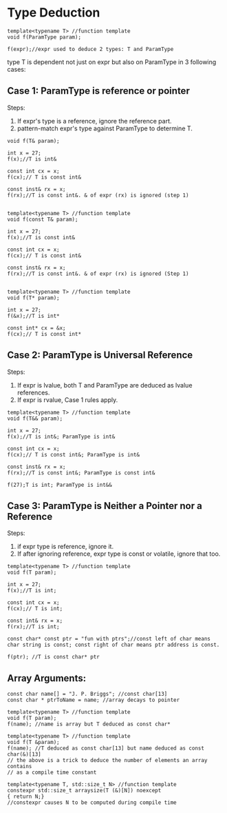 # Type Deduction


```
template<typename T> //function template
void f(ParamType param);

f(expr);//expr used to deduce 2 types: T and ParamType
```
type T is dependent not just on expr but also on ParamType in 3 following cases:

## Case 1: ParamType is reference or pointer

Steps:
1. If expr's type is a reference, ignore the reference part.
2. pattern-match expr's type against ParamType to determine T.

```template<typename T> //function template
void f(T& param);

int x = 27;
f(x);//T is int&

const int cx = x;
f(cx);// T is const int&

const inst& rx = x;
f(rx);//T is const int&. & of expr (rx) is ignored (step 1)


template<typename T> //function template
void f(const T& param);

int x = 27;
f(x);//T is const int&

const int cx = x;
f(cx);// T is const int&

const inst& rx = x;
f(rx);//T is const int&. & of expr (rx) is ignored (Step 1)


template<typename T> //function template
void f(T* param);

int x = 27;
f(&x);//T is int*

const int* cx = &x;
f(cx);// T is const int*

```

## Case 2: ParamType is Universal Reference

Steps:
1. If expr is lvalue, both T and ParamType are deduced as lvalue references.
2. If expr is rvalue, Case 1 rules apply.

```
template<typename T> //function template
void f(T&& param);

int x = 27;
f(x);//T is int&; ParamType is int&

const int cx = x;
f(cx);// T is const int&; ParamType is int&

const inst& rx = x;
f(rx);//T is const int&; ParamType is const int&

f(27);T is int; ParamType is int&& 
```

## Case 3: ParamType is Neither a Pointer nor a Reference

Steps:
1. if expr type is reference, ignore it.
2. If after ignoring reference, expr type is const or volatile, ignore that too.

```
template<typename T> //function template
void f(T param);

int x = 27;
f(x);//T is int;

const int cx = x;
f(cx);// T is int;

const int& rx = x;
f(rx);//T is int;

const char* const ptr = "fun with ptrs";//const left of char means char string is const; const right of char means ptr address is const.

f(ptr); //T is const char* ptr
```

## Array Arguments:

```
const char name[] = "J. P. Briggs"; //const char[13]
const char * ptrToName = name; //array decays to pointer

template<typename T> //function template
void f(T param);
f(name); //name is array but T deduced as const char*

template<typename T> //function template
void f(T &param);
f(name); //T deduced as const char[13] but name deduced as const char(&)[13]
// the above is a trick to deduce the number of elements an array contains
// as a compile time constant

template<typename T, std::size_t N> //function template
constexpr std::size_t arraysize(T (&)[N]) noexcept
{ return N;}
//constexpr causes N to be computed during compile time



 

```
